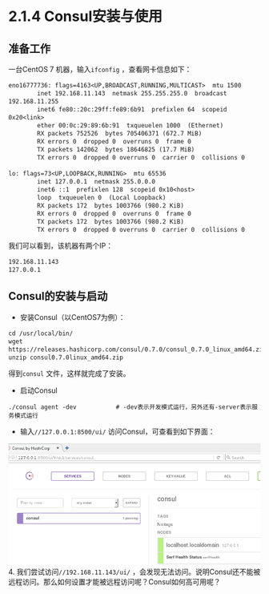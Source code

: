 # 2.1.4 Consul安装与使用





## 准备工作

一台CentOS 7 机器，输入`ifconfig` ，查看网卡信息如下：

```
eno16777736: flags=4163<UP,BROADCAST,RUNNING,MULTICAST>  mtu 1500
        inet 192.168.11.143  netmask 255.255.255.0  broadcast 192.168.11.255
        inet6 fe80::20c:29ff:fe89:6b91  prefixlen 64  scopeid 0x20<link>
        ether 00:0c:29:89:6b:91  txqueuelen 1000  (Ethernet)
        RX packets 752526  bytes 705406371 (672.7 MiB)
        RX errors 0  dropped 0  overruns 0  frame 0
        TX packets 142062  bytes 18646825 (17.7 MiB)
        TX errors 0  dropped 0 overruns 0  carrier 0  collisions 0

lo: flags=73<UP,LOOPBACK,RUNNING>  mtu 65536
        inet 127.0.0.1  netmask 255.0.0.0
        inet6 ::1  prefixlen 128  scopeid 0x10<host>
        loop  txqueuelen 0  (Local Loopback)
        RX packets 172  bytes 1003766 (980.2 KiB)
        RX errors 0  dropped 0  overruns 0  frame 0
        TX packets 172  bytes 1003766 (980.2 KiB)
        TX errors 0  dropped 0 overruns 0  carrier 0  collisions 0
```

我们可以看到，该机器有两个IP：

```
192.168.11.143
127.0.0.1
```





## Consul的安装与启动

* 安装Consul（以CentOS7为例）：

```shell
cd /usr/local/bin/
wget https://releases.hashicorp.com/consul/0.7.0/consul_0.7.0_linux_amd64.zip
unzip consul0.7.0linux_amd64.zip
```
得到`consul` 文件，这样就完成了安装。

* 启动Consul

```shell
./consul agent -dev           # -dev表示开发模式运行，另外还有-server表示服务模式运行
```
* 输入`//127.0.0.1:8500/ui/` 访问Consul，可查看到如下界面：

![Consul](learn-java/learn-spring-cloud/wiki/dist/images/consul-1.png)4. 我们尝试访问`//192.168.11.143/ui/` ，会发现无法访问。说明Consul还不能被远程访问。那么如何设置才能被远程访问呢？Consul如何高可用呢？



